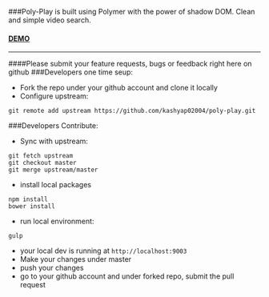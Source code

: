 ###Poly-Play is built using Polymer with the power of shadow DOM. Clean and simple video search.
#### [DEMO](http://kashyap02004.github.io/poly-play/)
---
####Please submit your feature requests, bugs or feedback right here on github
###Developers one time seup:
* Fork the repo under your github account and clone it locally
* Configure upstream:
```
git remote add upstream https://github.com/kashyap02004/poly-play.git
```

###Developers Contribute:
* Sync with upstream:
```
git fetch upstream
git checkout master
git merge upstream/master
```
* install local packages
```
npm install
bower install
```
* run local environment:
```
gulp
```
* your local dev is running at `http://localhost:9003`
* Make your changes under master
* push your changes
* go to your github account and under forked repo, submit the pull request
